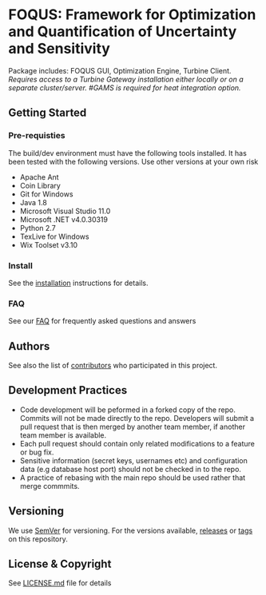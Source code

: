 # FOQUS: Framework for Optimization and Quantification of Uncertainty and Sensitivity

Package includes: FOQUS GUI, Optimization Engine, Turbine Client. *Requires access to a Turbine Gateway installation either locally or on a separate cluster/server. #GAMS is required for heat integration option.*

## Getting Started

### Pre-requisties
The build/dev environment must have the following tools installed. It has been
tested with the following versions. Use other versions at your own risk

+ Apache Ant
+ Coin Library
+ Git for Windows
+ Java 1.8
+ Microsoft Visual Studio 11.0
+ Microsoft .NET v4.0.30319
+ Python 2.7
+ TexLive for Windows
+ Wix Toolset v3.10

### Install
See the [installation](INSTALL.md) instructions for details.

### FAQ
See our [FAQ](FAQs.md) for frequently asked questions and answers

## Authors
See also the list of [contributors](../contributors) who participated in this project.

## Development Practices
* Code development will be peformed in a forked copy of the repo. Commits will not be 
  made directly to the repo. Developers will submit a pull request that is then merged
  by another team member, if another team member is available.
* Each pull request should contain only related modifications to a feature or bug fix.  
* Sensitive information (secret keys, usernames etc) and configuration data 
  (e.g database host port) should not be checked in to the repo.
* A practice of rebasing with the main repo should be used rather that merge commmits.

## Versioning
We use [SemVer](http://semver.org/) for versioning. For the versions available, 
[releases](../../releases) or [tags](../../tags) on this repository.

## License & Copyright
See [LICENSE.md](LICENSE.md) file for details
